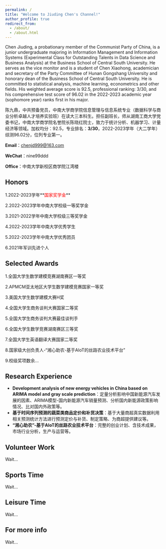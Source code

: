 ```yaml
---
permalink: /
title: "Welcome to Jiuding Chen's Channel!"
author_profile: true
redirect_from: 
  - /about/
  - /about.html
---
```


Chen Jiuding, a probationary member of the Communist Party of China, is a junior undergraduate majoring in Information Management and Information Systems (Experimental Class for Outstanding Talents in Data Science and Business Analysis) at the Business School of Central South University. He serves as the vice monitor and is a student of Chen Xiaohong, academician and secretary of the Party Committee of Hunan Gongshang University and honorary dean of the Business School of Central South University. He is committed to statistical analysis, machine learning, econometrics and other fields. His weighted average score is 92.5, professional ranking: 3/30, and his comprehensive test score of 96.02 in the 2022-2023 academic year (sophomore year) ranks first in his major.

陈九鼎，中共预备党员，中南大学商学院信息管理与信息系统专业（数据科学与商业分析卓越人才培养实验班）在读大三本科生。担任副班长，师从湖南工商大学党委书记，中南大学商学院名誉院长陈晓红院士，致力于统计分析、机器学习、计量经济等领域。加权均分：92.5，专业排名：**3/30**，2022-2023学年（大二学年）综测96.02分，位列专业第一。

**Email**：chenjd999@163.com

**WeChat**：nine99ddd

**Office**：中南大学新校区商学院江湾楼

Honors
---
1.2022-2023学年**<font color=red>国家奖学金</font>**

2.2022-2023学年中南大学校级一等奖学金

3.2021-2022学年中南大学校级三等奖学金

4.2022-2023学年中南大学优秀学生

5.2022-2023学年中南大学优秀团员

6.2021年军训先进个人


Selected Awards
---
1.全国大学生数学建模竞赛湖南赛区一等奖

2.APMCM亚太地区大学生数学建模竞赛国家一等奖

3.美国大学生数学建模大赛H奖

4.全国大学生商务谈判大赛国家二等奖

5.全国大学生商务谈判大赛最佳谈判手

6.全国大学生数学竞赛湖南赛区三等奖

7.全国大学生英语翻译大赛国家二等奖

8.国家级大创负责人-“湘心助农-基于AIoT的丝路农业技术平台”

9.校级奖项数余...

Research Experience
---
+ **Development analysis of new energy vehicles in China based on ARIMA model and gray scale prediction**：定量分析影响中国新能源汽车发展的因素、ARIMA模型-国内新能源汽车销量预测、分析国内新能源政策影响情况、比对国内外政策等。
+ **基于时间序列预测的蔬菜类商品定价和补货决策**：基于大量商超真实数据利用相关预测统计方法进行预测定价与补货、制定策略、为商超提供建议等。
+ **“湘心助农”-基于AIoT的丝路农业技术平台**：完整的创业计划、含技术成果，市场行业分析，生产与运营等。

Volunteer Work
---
Wait...

Sports Time
---
Wait...

Leisure Time
------
Wait...

For more info
------
Wait...
